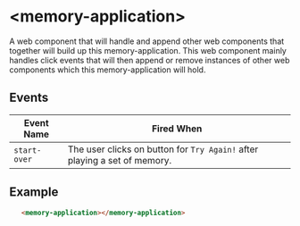 # &lt;memory-application&gt;

A web component that will handle and append other web components that together will build up this memory-application. This web component mainly handles click events that will then append or remove instances of other web components which this memory-application will hold.

## Events

| Event Name | Fired When |
|------------|------------|
| `start-over`| The user clicks on button for `Try Again!` after playing a set of memory.

## Example

```html
   <memory-application></memory-application>
```